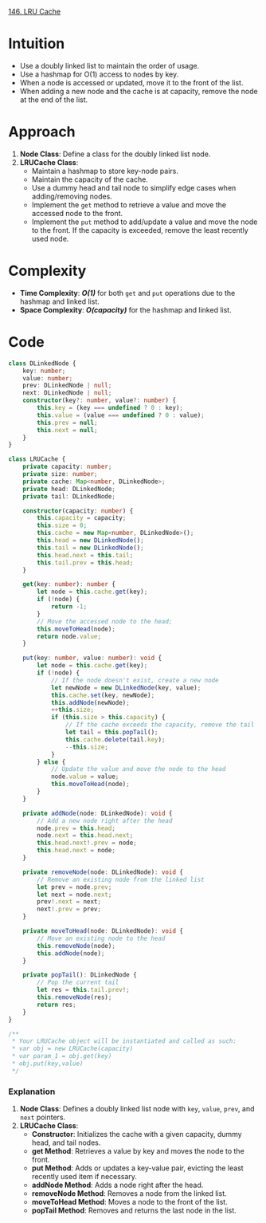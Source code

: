 [146. LRU Cache](https://leetcode.com/problems/lru-cache/)

# Intuition
- Use a doubly linked list to maintain the order of usage.
- Use a hashmap for O(1) access to nodes by key.
- When a node is accessed or updated, move it to the front of the list.
- When adding a new node and the cache is at capacity, remove the node at the end of the list.

# Approach
1. **Node Class**: Define a class for the doubly linked list node.
2. **LRUCache Class**:
   - Maintain a hashmap to store key-node pairs.
   - Maintain the capacity of the cache.
   - Use a dummy head and tail node to simplify edge cases when adding/removing nodes.
   - Implement the `get` method to retrieve a value and move the accessed node to the front.
   - Implement the `put` method to add/update a value and move the node to the front. If the capacity is exceeded, remove the least recently used node.

# Complexity
- **Time Complexity**: ***O(1)*** for both `get` and `put` operations due to the hashmap and linked list.
- **Space Complexity**: ***O(capacity)*** for the hashmap and linked list.

# Code
```typescript
class DLinkedNode {
    key: number;
    value: number;
    prev: DLinkedNode | null;
    next: DLinkedNode | null;
    constructor(key?: number, value?: number) {
        this.key = (key === undefined ? 0 : key);
        this.value = (value === undefined ? 0 : value);
        this.prev = null;
        this.next = null;
    }
}

class LRUCache {
    private capacity: number;
    private size: number;
    private cache: Map<number, DLinkedNode>;
    private head: DLinkedNode;
    private tail: DLinkedNode;

    constructor(capacity: number) {
        this.capacity = capacity;
        this.size = 0;
        this.cache = new Map<number, DLinkedNode>();
        this.head = new DLinkedNode();
        this.tail = new DLinkedNode();
        this.head.next = this.tail;
        this.tail.prev = this.head;
    }

    get(key: number): number {
        let node = this.cache.get(key);
        if (!node) {
            return -1;
        }
        // Move the accessed node to the head;
        this.moveToHead(node);
        return node.value;
    }

    put(key: number, value: number): void {
        let node = this.cache.get(key);
        if (!node) {
            // If the node doesn't exist, create a new node
            let newNode = new DLinkedNode(key, value);
            this.cache.set(key, newNode);
            this.addNode(newNode);
            ++this.size;
            if (this.size > this.capacity) {
                // If the cache exceeds the capacity, remove the tail
                let tail = this.popTail();
                this.cache.delete(tail.key);
                --this.size;
            }
        } else {
            // Update the value and move the node to the head
            node.value = value;
            this.moveToHead(node);
        }
    }

    private addNode(node: DLinkedNode): void {
        // Add a new node right after the head
        node.prev = this.head;
        node.next = this.head.next;
        this.head.next!.prev = node;
        this.head.next = node;
    }

    private removeNode(node: DLinkedNode): void {
        // Remove an existing node from the linked list
        let prev = node.prev;
        let next = node.next;
        prev!.next = next;
        next!.prev = prev;
    }

    private moveToHead(node: DLinkedNode): void {
        // Move an existing node to the head
        this.removeNode(node);
        this.addNode(node);
    }

    private popTail(): DLinkedNode {
        // Pop the current tail
        let res = this.tail.prev!;
        this.removeNode(res);
        return res;
    }
}

/**
 * Your LRUCache object will be instantiated and called as such:
 * var obj = new LRUCache(capacity)
 * var param_1 = obj.get(key)
 * obj.put(key,value)
 */
```

### Explanation
1. **Node Class**: Defines a doubly linked list node with `key`, `value`, `prev`, and `next` pointers.
2. **LRUCache Class**:
   - **Constructor**: Initializes the cache with a given capacity, dummy head, and tail nodes.
   - **get Method**: Retrieves a value by key and moves the node to the front.
   - **put Method**: Adds or updates a key-value pair, evicting the least recently used item if necessary.
   - **addNode Method**: Adds a node right after the head.
   - **removeNode Method**: Removes a node from the linked list.
   - **moveToHead Method**: Moves a node to the front of the list.
   - **popTail Method**: Removes and returns the last node in the list.